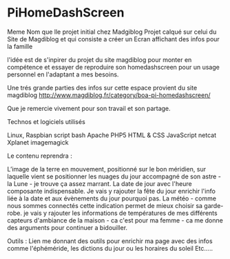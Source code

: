 # PiHomeDashScreen
Meme Nom que lle projet initial chez Madgiblog
Projet calqué sur celui du Site de Magdiblog et qui consiste a créer un Ecran affichant des infos pour la famille

l'idée est de s'inpirer du projet du site magdiblog pour monter en compétence et essayer de reproduire son homedashscreen pour un usage personnel en l'adaptant a mes besoins.

Une trés grande parties des infos sur cette espace provient du site magdiblog http://www.magdiblog.fr/category/boa-pi-homedashscreen/

Que je remercie vivement pour son travail et son partage.

Technos et logiciels utilisés

Linux, Raspbian
script bash
Apache
PHP5
HTML & CSS
JavaScript
netcat
Xplanet
imagemagick

Le contenu reprendra :

L’image de la terre en mouvement, positionné sur le bon méridien, sur laquelle vient se positionner les nuages du jour accompagné de son astre -  la Lune - je trouve ça assez marrant.
La date de jour avec l'heure composante indispensable.
Je vais y rajouter la fête du jour enrichir l'info liée à la date et aux évènements du jour pourquoi pas.
La météo - comme nous sommes connectés cette indication permet de mieux choisir sa garde-robe.
je vais y rajouter les informations de températures de mes différents capteurs d'ambiance  de la maison - ca c'est pour ma femme - ca me donne des arguments pour continuer a bidouiller.


Outils : 
Lien me donnant des outils pour enrichir ma page avec des infos comme l'éphéméride, les dictions du jour ou les horaires du soleil Etc.....



